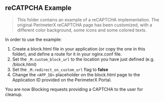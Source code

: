 reCATPCHA Example 
-----------------
> This folder contains an example of a reCAPTCHA implementation. The original PerimeterX reCAPTCHA page has been customized, with a different color background, some icons and some colored texts.

In order to use the example:

1. Create a block.html file in your application (or copy the one in this folder), and define a route for it in your nginx.conf file.
2. Set the `_M.custom_block_url` to the location you have just defined (e.g. /block.html)
3. Set the `_M.redirect_on_custom_url` flag to **false** 
4. Change the `<APP_ID>` placeholder on the block.html page to the Application ID provided on the PerimeterX Portal.


You are now Blocking requests providing a CAPTCHA to the user for cleanup.
